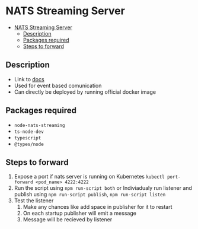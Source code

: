 # NATS Streaming Server

- [NATS Streaming Server](#nats-streaming-server)
  - [Description](#description)
  - [Packages required](#packages-required)
  - [Steps to forward](#steps-to-forward)

## Description

- Link to [docs](http://docs.nats.io/)
- Used for event based comunication
- Can directly be deployed by running official docker image

## Packages required

- `node-nats-streaming`
- `ts-node-dev`
- `typescript`
- `@types/node`

## Steps to forward

1. Expose a port if nats server is running on Kubernetes `kubectl port-forward <pod_name> 4222:4222`
2. Run the script using `npm run-script both` or Indiviadualy run listener and publish using `npm run-script publish`, `npm run-script listen`
3. Test the listener
   1. Make any chances like add space in publisher for it to restart
   2. On each startup publisher will emit a message
   3. Message will be recieved by listener
